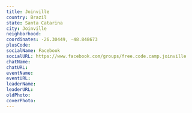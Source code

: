 ```yaml
---
title: Joinville
country: Brazil
state: Santa Catarina
city: Joinville
neighborhood: 
coordinates: -26.30449, -48.848673
plusCode:
socialName: Facebook
socialURL: https://www.facebook.com/groups/free.code.camp.joinville
chatName:
chatURL:
eventName:
eventURL:
leaderName:
leaderURL:
oldPhoto: 
coverPhoto:
---
```

